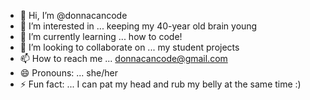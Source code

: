 - 👋 Hi, I’m @donnacancode
- 👀 I’m interested in ... keeping my 40-year old brain young
- 🌱 I’m currently learning ... how to code!
- 💞️ I’m looking to collaborate on ... my student projects
- 📫 How to reach me ... donnacancode@gmail.com
- 😄 Pronouns: ... she/her
- ⚡ Fun fact: ... I can pat my head and rub my belly at the same time :) 

<!---
donnacancode/donnacancode is a ✨ special ✨ repository because its `README.md` (this file) appears on your GitHub profile.
You can click the Preview link to take a look at your changes.
--->
